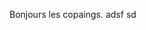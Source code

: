 Bonjours les copaings.
adsf sd
<!--stackedit_data:
eyJoaXN0b3J5IjpbNDIzMjM5MDE3LDE3MDE5MDk4NDBdfQ==
-->